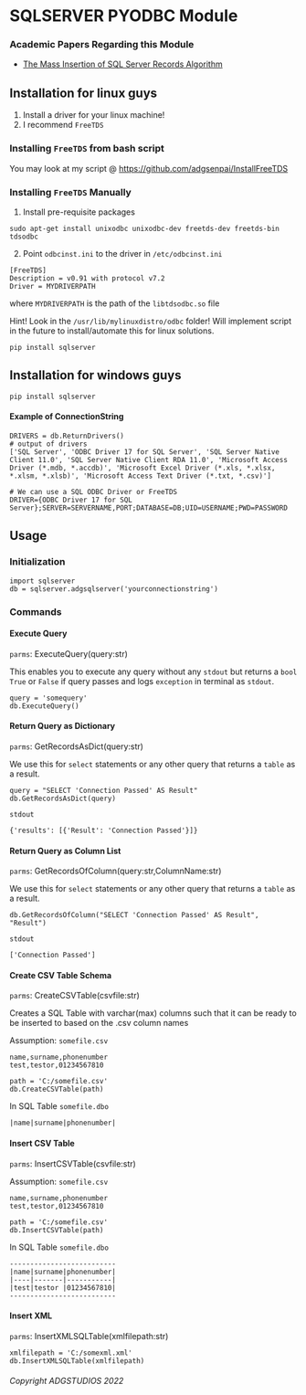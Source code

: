 # SQLSERVER PYODBC Module 

### Academic Papers Regarding this Module

- [The Mass Insertion of SQL Server Records Algorithm](https://zenodo.org/record/7306173#.Y29OmnZBxD9)

## Installation for linux guys

1. Install a driver for your linux machine!
2. I recommend `FreeTDS` 

### Installing `FreeTDS` from bash script
You may look at my script @ https://github.com/adgsenpai/InstallFreeTDS

### Installing `FreeTDS` Manually

1. Install pre-requisite packages
```
sudo apt-get install unixodbc unixodbc-dev freetds-dev freetds-bin tdsodbc
```

2. Point `odbcinst.ini` to the driver in `/etc/odbcinst.ini`
```
[FreeTDS]
Description = v0.91 with protocol v7.2
Driver = MYDRIVERPATH
```

where `MYDRIVERPATH` is the path of the `libtdsodbc.so` file

Hint! Look in the `/usr/lib/mylinuxdistro/odbc`  folder!
Will implement script in the future to install/automate this for linux solutions.

````
pip install sqlserver
````

## Installation for windows guys
````
pip install sqlserver
````

#### Example of ConnectionString
````
DRIVERS = db.ReturnDrivers()
# output of drivers
['SQL Server', 'ODBC Driver 17 for SQL Server', 'SQL Server Native Client 11.0', 'SQL Server Native Client RDA 11.0', 'Microsoft Access Driver (*.mdb, *.accdb)', 'Microsoft Excel Driver (*.xls, *.xlsx, *.xlsm, *.xlsb)', 'Microsoft Access Text Driver (*.txt, *.csv)']

# We can use a SQL ODBC Driver or FreeTDS
DRIVER={ODBC Driver 17 for SQL Server};SERVER=SERVERNAME,PORT;DATABASE=DB;UID=USERNAME;PWD=PASSWORD
````


## Usage

### Initialization
````
import sqlserver
db = sqlserver.adgsqlserver('yourconnectionstring')
````
### Commands

#### Execute Query
`parms`: ExecuteQuery(query:str)

This enables you to execute any query without any `stdout` but returns a `bool` `True` or `False` if query passes and logs `exception` in terminal as `stdout`.
```
query = 'somequery'
db.ExecuteQuery()
```

#### Return Query as Dictionary

`parms`: GetRecordsAsDict(query:str)

We use this for `select` statements or any other query that returns a `table` as a result.
```
query = "SELECT 'Connection Passed' AS Result"
db.GetRecordsAsDict(query)
```

`stdout`
```
{'results': [{'Result': 'Connection Passed'}]}
```

#### Return Query as Column List
`parms`: GetRecordsOfColumn(query:str,ColumnName:str)


We use this for `select` statements or any other query that returns a `table` as a result.
```
db.GetRecordsOfColumn("SELECT 'Connection Passed' AS Result", "Result")
```

`stdout`
```
['Connection Passed']
```

#### Create CSV Table Schema
`parms`: CreateCSVTable(csvfile:str)

Creates a SQL Table with varchar(max) columns such that it can be ready to be inserted to based on the .csv column names

Assumption: `somefile.csv`
```
name,surname,phonenumber
test,testor,01234567810
```

```
path = 'C:/somefile.csv'
db.CreateCSVTable(path)
```

In SQL Table `somefile.dbo`
```
|name|surname|phonenumber|
```

#### Insert CSV Table
`parms`: InsertCSVTable(csvfile:str)

Assumption: `somefile.csv`
```
name,surname,phonenumber
test,testor,01234567810
```
```
path = 'C:/somefile.csv'
db.InsertCSVTable(path)
```
In SQL Table `somefile.dbo`
```
--------------------------
|name|surname|phonenumber|
|----|-------|-----------|
|test|testor |01234567810|
--------------------------
```

#### Insert XML
`parms`: InsertXMLSQLTable(xmlfilepath:str)

```
xmlfilepath = 'C:/somexml.xml'
db.InsertXMLSQLTable(xmlfilepath)
```

###### Copyright ADGSTUDIOS 2022
